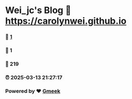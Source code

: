 # Wei_jc's Blog :link: https://carolynwei.github.io 
### :page_facing_up: [1](https://carolynwei.github.io/tag.html) 
### :speech_balloon: 1 
### :hibiscus: 219 
### :alarm_clock: 2025-03-13 21:27:17 
### Powered by :heart: [Gmeek](https://github.com/Meekdai/Gmeek)

